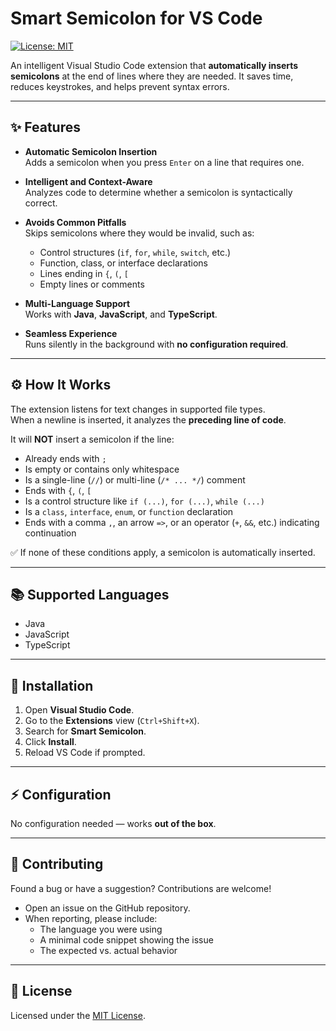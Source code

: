 # Smart Semicolon for VS Code

[![License: MIT](https://img.shields.io/badge/License-MIT-yellow.svg)](LICENSE.md)

An intelligent Visual Studio Code extension that **automatically inserts semicolons** at the end of lines where they are needed. It saves time, reduces keystrokes, and helps prevent syntax errors.

---

## ✨ Features

- **Automatic Semicolon Insertion**  
  Adds a semicolon when you press `Enter` on a line that requires one.

- **Intelligent and Context-Aware**  
  Analyzes code to determine whether a semicolon is syntactically correct.

- **Avoids Common Pitfalls**  
  Skips semicolons where they would be invalid, such as:
  - Control structures (`if`, `for`, `while`, `switch`, etc.)
  - Function, class, or interface declarations
  - Lines ending in `{`, `(`, `[`
  - Empty lines or comments

- **Multi-Language Support**  
  Works with **Java**, **JavaScript**, and **TypeScript**.

- **Seamless Experience**  
  Runs silently in the background with **no configuration required**.

---

## ⚙️ How It Works

The extension listens for text changes in supported file types.  
When a newline is inserted, it analyzes the **preceding line of code**.

It will **NOT** insert a semicolon if the line:

- Already ends with `;`
- Is empty or contains only whitespace
- Is a single-line (`//`) or multi-line (`/* ... */`) comment
- Ends with `{`, `(`, `[`
- Is a control structure like `if (...)`, `for (...)`, `while (...)`
- Is a `class`, `interface`, `enum`, or `function` declaration
- Ends with a comma `,`, an arrow `=>`, or an operator (`+`, `&&`, etc.) indicating continuation

✅ If none of these conditions apply, a semicolon is automatically inserted.

---

## 📚 Supported Languages

- Java  
- JavaScript  
- TypeScript  

---

## 🔧 Installation

1. Open **Visual Studio Code**.
2. Go to the **Extensions** view (`Ctrl+Shift+X`).
3. Search for **Smart Semicolon**.
4. Click **Install**.
5. Reload VS Code if prompted.

---

## ⚡ Configuration

No configuration needed — works **out of the box**.

---

## 🤝 Contributing

Found a bug or have a suggestion? Contributions are welcome!  

- Open an issue on the GitHub repository.
- When reporting, please include:
  - The language you were using
  - A minimal code snippet showing the issue
  - The expected vs. actual behavior

---

## 📄 License

Licensed under the [MIT License](LICENSE.md).
